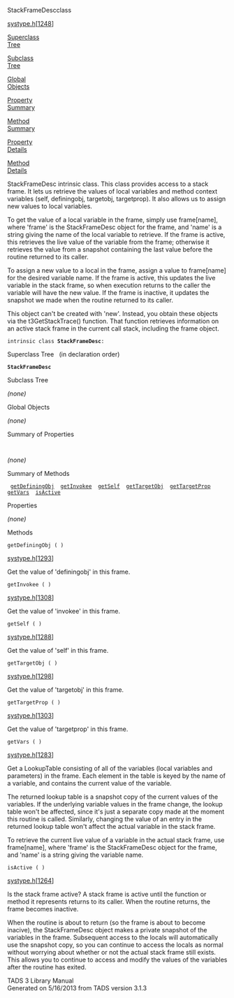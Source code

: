 <span class="title">StackFrameDesc</span><span class="type">class</span>

[systype.h](../file/systype.h.html)\[[1248](../source/systype.h.html#1248)\]

[Superclass  
Tree](#_SuperClassTree_)

[Subclass  
Tree](#_SubClassTree_)

[Global  
Objects](#_ObjectSummary_)

[Property  
Summary](#_PropSummary_)

[Method  
Summary](#_MethodSummary_)

[Property  
Details](#_Properties_)

[Method  
Details](#_Methods_)

<div class="fdesc">

StackFrameDesc intrinsic class. This class provides access to a stack
frame. It lets us retrieve the values of local variables and method
context variables (self, definingobj, targetobj, targetprop). It also
allows us to assign new values to local variables.

To get the value of a local variable in the frame, simply use
frame\[name\], where 'frame' is the StackFrameDesc object for the frame,
and 'name' is a string giving the name of the local variable to
retrieve. If the frame is active, this retrieves the live value of the
variable from the frame; otherwise it retrieves the value from a
snapshot containing the last value before the routine returned to its
caller.

To assign a new value to a local in the frame, assign a value to
frame\[name\] for the desired variable name. If the frame is active,
this updates the live variable in the stack frame, so when execution
returns to the caller the variable will have the new value. If the frame
is inactive, it updates the snapshot we made when the routine returned
to its caller.

This object can't be created with 'new'. Instead, you obtain these
objects via the t3GetStackTrace() function. That function retrieves
information on an active stack frame in the current call stack,
including the frame object.

`intrinsic class `**`StackFrameDesc`**` : `

</div>

<span id="_SuperClassTree_"></span>

<div class="mjhd">

<span class="hdln">Superclass Tree</span>   (in declaration order)

</div>

**`StackFrameDesc`**  
<span id="_SubClassTree_"></span>

<div class="mjhd">

<span class="hdln">Subclass Tree</span>  

</div>

*(none)* <span id="_ObjectSummary_"></span>

<div class="mjhd">

<span class="hdln">Global Objects</span>  

</div>

*(none)* <span id="_PropSummary_"></span>

<div class="mjhd">

<span class="hdln">Summary of Properties</span>  

</div>

` `

*(none)* <span id="_MethodSummary_"></span>

<div class="mjhd">

<span class="hdln">Summary of Methods</span>  

</div>

` `[`getDefiningObj`](#getDefiningObj)`  `[`getInvokee`](#getInvokee)`  `[`getSelf`](#getSelf)`  `[`getTargetObj`](#getTargetObj)`  `[`getTargetProp`](#getTargetProp)`  `[`getVars`](#getVars)`  `[`isActive`](#isActive)`  `

<span id="_Properties_"></span>

<div class="mjhd">

<span class="hdln">Properties</span>  

</div>

*(none)* <span id="_Methods_"></span>

<div class="mjhd">

<span class="hdln">Methods</span>  

</div>

<span id="getDefiningObj"></span>

`getDefiningObj ( )`

[systype.h](../file/systype.h.html)\[[1293](../source/systype.h.html#1293)\]

<div class="desc">

Get the value of 'definingobj' in this frame.

</div>

<span id="getInvokee"></span>

`getInvokee ( )`

[systype.h](../file/systype.h.html)\[[1308](../source/systype.h.html#1308)\]

<div class="desc">

Get the value of 'invokee' in this frame.

</div>

<span id="getSelf"></span>

`getSelf ( )`

[systype.h](../file/systype.h.html)\[[1288](../source/systype.h.html#1288)\]

<div class="desc">

Get the value of 'self' in this frame.

</div>

<span id="getTargetObj"></span>

`getTargetObj ( )`

[systype.h](../file/systype.h.html)\[[1298](../source/systype.h.html#1298)\]

<div class="desc">

Get the value of 'targetobj' in this frame.

</div>

<span id="getTargetProp"></span>

`getTargetProp ( )`

[systype.h](../file/systype.h.html)\[[1303](../source/systype.h.html#1303)\]

<div class="desc">

Get the value of 'targetprop' in this frame.

</div>

<span id="getVars"></span>

`getVars ( )`

[systype.h](../file/systype.h.html)\[[1283](../source/systype.h.html#1283)\]

<div class="desc">

Get a LookupTable consisting of all of the variables (local variables
and parameters) in the frame. Each element in the table is keyed by the
name of a variable, and contains the current value of the variable.

The returned lookup table is a snapshot copy of the current values of
the variables. If the underlying variable values in the frame change,
the lookup table won't be affected, since it's just a separate copy made
at the moment this routine is called. Similarly, changing the value of
an entry in the returned lookup table won't affect the actual variable
in the stack frame.

To retrieve the current live value of a variable in the actual stack
frame, use frame\[name\], where 'frame' is the StackFrameDesc object for
the frame, and 'name' is a string giving the variable name.

</div>

<span id="isActive"></span>

`isActive ( )`

[systype.h](../file/systype.h.html)\[[1264](../source/systype.h.html#1264)\]

<div class="desc">

Is the stack frame active? A stack frame is active until the function or
method it represents returns to its caller. When the routine returns,
the frame becomes inactive.

When the routine is about to return (so the frame is about to become
inacive), the StackFrameDesc object makes a private snapshot of the
variables in the frame. Subsequent access to the locals will
automatically use the snapshot copy, so you can continue to access the
locals as normal without worrying about whether or not the actual stack
frame still exists. This allows you to continue to access and modify the
values of the variables after the routine has exited.

</div>

<div class="ftr">

TADS 3 Library Manual  
Generated on 5/16/2013 from TADS version 3.1.3

</div>
